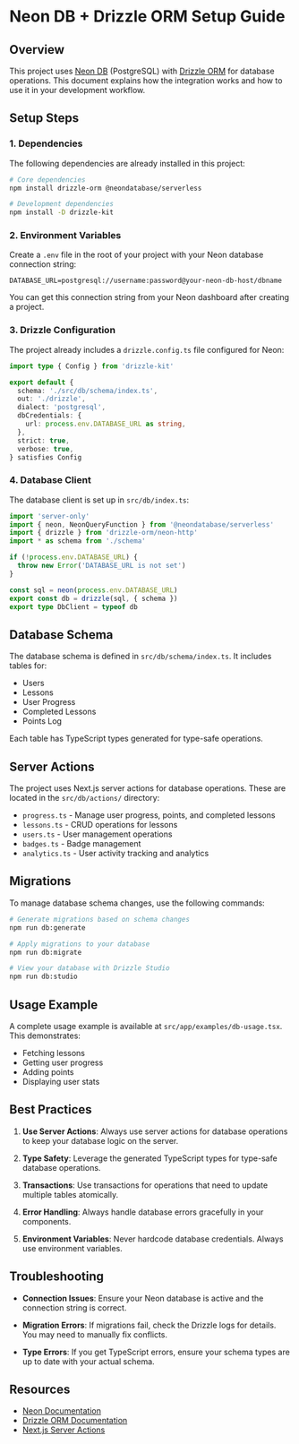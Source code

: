 # Neon DB + Drizzle ORM Setup Guide

## Overview

This project uses [Neon DB](https://neon.tech) (PostgreSQL) with [Drizzle ORM](https://orm.drizzle.team) for database operations. This document explains how the integration works and how to use it in your development workflow.

## Setup Steps

### 1. Dependencies

The following dependencies are already installed in this project:

```bash
# Core dependencies
npm install drizzle-orm @neondatabase/serverless

# Development dependencies
npm install -D drizzle-kit
```

### 2. Environment Variables

Create a `.env` file in the root of your project with your Neon database connection string:

```
DATABASE_URL=postgresql://username:password@your-neon-db-host/dbname
```

You can get this connection string from your Neon dashboard after creating a project.

### 3. Drizzle Configuration

The project already includes a `drizzle.config.ts` file configured for Neon:

```typescript
import type { Config } from 'drizzle-kit'

export default {
  schema: './src/db/schema/index.ts',
  out: './drizzle',
  dialect: 'postgresql',
  dbCredentials: {
    url: process.env.DATABASE_URL as string,
  },
  strict: true,
  verbose: true,
} satisfies Config
```

### 4. Database Client

The database client is set up in `src/db/index.ts`:

```typescript
import 'server-only'
import { neon, NeonQueryFunction } from '@neondatabase/serverless'
import { drizzle } from 'drizzle-orm/neon-http'
import * as schema from './schema'

if (!process.env.DATABASE_URL) {
  throw new Error('DATABASE_URL is not set')
}

const sql = neon(process.env.DATABASE_URL)
export const db = drizzle(sql, { schema })
export type DbClient = typeof db
```

## Database Schema

The database schema is defined in `src/db/schema/index.ts`. It includes tables for:

- Users
- Lessons
- User Progress
- Completed Lessons
- Points Log

Each table has TypeScript types generated for type-safe operations.

## Server Actions

The project uses Next.js server actions for database operations. These are located in the `src/db/actions/` directory:

- `progress.ts` - Manage user progress, points, and completed lessons
- `lessons.ts` - CRUD operations for lessons
- `users.ts` - User management operations
- `badges.ts` - Badge management
- `analytics.ts` - User activity tracking and analytics

## Migrations

To manage database schema changes, use the following commands:

```bash
# Generate migrations based on schema changes
npm run db:generate

# Apply migrations to your database
npm run db:migrate

# View your database with Drizzle Studio
npm run db:studio
```

## Usage Example

A complete usage example is available at `src/app/examples/db-usage.tsx`. This demonstrates:

- Fetching lessons
- Getting user progress
- Adding points
- Displaying user stats

## Best Practices

1. **Use Server Actions**: Always use server actions for database operations to keep your database logic on the server.

2. **Type Safety**: Leverage the generated TypeScript types for type-safe database operations.

3. **Transactions**: Use transactions for operations that need to update multiple tables atomically.

4. **Error Handling**: Always handle database errors gracefully in your components.

5. **Environment Variables**: Never hardcode database credentials. Always use environment variables.

## Troubleshooting

- **Connection Issues**: Ensure your Neon database is active and the connection string is correct.

- **Migration Errors**: If migrations fail, check the Drizzle logs for details. You may need to manually fix conflicts.

- **Type Errors**: If you get TypeScript errors, ensure your schema types are up to date with your actual schema.

## Resources

- [Neon Documentation](https://neon.tech/docs)
- [Drizzle ORM Documentation](https://orm.drizzle.team/docs/overview)
- [Next.js Server Actions](https://nextjs.org/docs/app/building-your-application/data-fetching/server-actions)